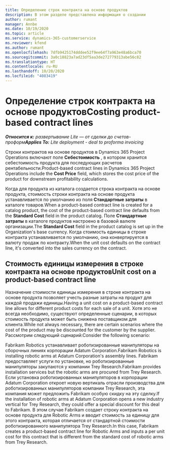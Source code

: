 ```yaml
---
title: Определение строк контракта на основе продуктов
description: В этом разделе представлена информация о создании
author: rumant
manager: Annbe
ms.date: 10/19/2020
ms.topic: article
ms.service: dynamics-365-customerservice
ms.reviewer: kfend
ms.author: rumant
ms.openlocfilehash: 7dfb9425174dddee52f9ee64f7a963e48a6bca70
ms.sourcegitcommit: 3a0c18823a7ad23df5aa3de272779313abe56c82
ms.translationtype: HT
ms.contentlocale: ru-RU
ms.lasthandoff: 10/20/2020
ms.locfileid: "4083419"
---
```

# <a name="costing-product-based-contract-lines"></a><span data-ttu-id="50cd8-103">Определение строк контракта на основе продуктов</span><span class="sxs-lookup"><span data-stu-id="50cd8-103">Costing product-based contract lines</span></span>

<span data-ttu-id="50cd8-104">_**Относится к:** развертывание Lite — от сделки до счетов-проформ_</span><span class="sxs-lookup"><span data-stu-id="50cd8-104">_**Applies To:** Lite deployment - deal to proforma invoicing_</span></span>


<span data-ttu-id="50cd8-105">Строки контрактов на основе продуктов в Dynamics 365 Project Operations включают поле **Себестоимость** , в котором хранится себестоимость продукта для последующих расчетов рентабельности.</span><span class="sxs-lookup"><span data-stu-id="50cd8-105">Product-based contract lines in Dynamics 365 Project Operations include the **Cost Price** field, which stores the cost price of the product for downstream profitability calculations.</span></span>

<span data-ttu-id="50cd8-106">Когда для продукта из каталога создается строка контракта на основе продукта, стоимость строки контракта на основе продукта устанавливается по умолчанию из поля **Стандартные затраты** в каталоге товаров.</span><span class="sxs-lookup"><span data-stu-id="50cd8-106">When a product-based contract line is created for a catalog product, the cost of the product-based contract line defaults from the **Standard Cost** field in the product catalog.</span></span> <span data-ttu-id="50cd8-107">Поле **Стандартные затраты** в каталоге продуктов настроено в базовой валюте организации.</span><span class="sxs-lookup"><span data-stu-id="50cd8-107">The **Standard Cost** field in the product catalog is set up in the Organization's base currency.</span></span> <span data-ttu-id="50cd8-108">Когда стоимость единицы в строке контракта устанавливается по умолчанию, она конвертируется в валюту продаж по контракту.</span><span class="sxs-lookup"><span data-stu-id="50cd8-108">When the unit cost defaults on the contract line, it's converted into the sales currency on the contract.</span></span>

## <a name="unit-cost-on-a-product-based-contract-line"></a><span data-ttu-id="50cd8-109">Стоимость единицы измерения в строке контракта на основе продуктов</span><span class="sxs-lookup"><span data-stu-id="50cd8-109">Unit cost on a product-based contract line</span></span>

<span data-ttu-id="50cd8-110">Назначение стоимости единицы измерения в строке контракта на основе продукта позволяет учесть разные затраты на продукт для каждой продажи единицы.</span><span class="sxs-lookup"><span data-stu-id="50cd8-110">Having a unit cost on a product-based contract line allows for different product costs for each sale of a unit.</span></span> <span data-ttu-id="50cd8-111">Хотя это не всегда необходимо, существуют определенные сценарии, в которых стоимость продукта может быть снижена поставщиком для клиента.</span><span class="sxs-lookup"><span data-stu-id="50cd8-111">While not always necessary, there are certain scenarios where the cost of the product may be discounted for the customer by the supplier.</span></span> <span data-ttu-id="50cd8-112">Рассмотрим следующий сценарий:</span><span class="sxs-lookup"><span data-stu-id="50cd8-112">Consider the following scenario:</span></span>

<span data-ttu-id="50cd8-113">Fabrikam Robotics устанавливает роботизированные манипуляторы на сборочных линиях корпорации Adatum Corporation.</span><span class="sxs-lookup"><span data-stu-id="50cd8-113">Fabrikam Robotics is installing robotic arms at Adatum Corporation's assembly lines.</span></span> <span data-ttu-id="50cd8-114">Fabrikam предоставляет услуги по установке, но роботизированные манипуляторы закупаются у компании Trey Research.</span><span class="sxs-lookup"><span data-stu-id="50cd8-114">Fabrikam provides installation services but the robotic arms are procured from Trey Research.</span></span> <span data-ttu-id="50cd8-115">Если установка роботизированных манипуляторов в корпорации Adatum Corporation откроет новую вертикаль отрасли производства для роботизированных манипуляторов компании Trey Research, эта компания может предложить Fabrikam особую скидку на эту сделку.</span><span class="sxs-lookup"><span data-stu-id="50cd8-115">If the installation of robotic arms at Adatum Corporation opens a new industry vertical for Trey Research, they could offer a special discount for this deal to Fabrikam.</span></span> <span data-ttu-id="50cd8-116">В этом случае Fabrikam создает строку контракта на основе продукта для Robotic Arms и вводит стоимость за единицу для этого контракта, которая отличается от стандартной стоимости роботизированного манипулятора Trey Research.</span><span class="sxs-lookup"><span data-stu-id="50cd8-116">In this case, Fabrikam creates a product-based contract line for Robotic Arms and inputs a per unit cost for this contract that is different from the standard cost of robotic arms from Trey Research.</span></span>
